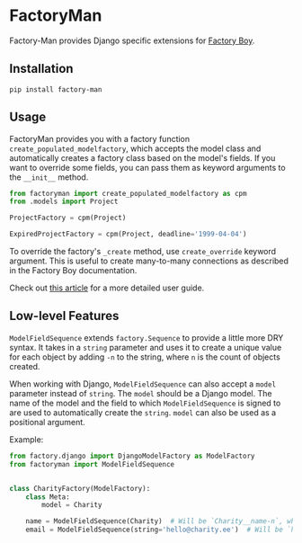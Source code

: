# FactoryMan

Factory-Man provides Django specific extensions for [Factory Boy](https://factoryboy.readthedocs.io/en/latest/introduction.html).

## Installation

`pip install factory-man`

## Usage

FactoryMan provides you with a factory function `create_populated_modelfactory`, which accepts the model class and automatically creates a factory class based on the model's fields. If you want to override some fields, you can pass them as keyword arguments to the `__init__` method.

```py
from factoryman import create_populated_modelfactory as cpm
from .models import Project

ProjectFactory = cpm(Project)

ExpiredProjectFactory = cpm(Project, deadline='1999-04-04')
```

To override the factory's `_create` method, use `create_override` keyword argument. This is useful to create many-to-many connections as described in the Factory Boy documentation.

Check out [this article](https://medium.com/insightfulsolutions/elegant-and-dry-test-data-creation-for-django-be68373c69d4?source=friends_link&sk=6d67a758e7d0b25c527df602b67aa051) for a more detailed user guide.

## Low-level Features

`ModelFieldSequence` extends `factory.Sequence` to provide a little more DRY syntax. It takes in a `string` parameter and uses it to create a unique value for each object by adding `-n` to the string, where `n` is the count of objects created.

When working with Django, `ModelFieldSequence` can also accept a `model` parameter instead of `string`. The `model` should be a Django model. The name of the model and the field to which `ModelFieldSequence` is signed to are used to automatically create the `string`. `model` can also be used as a positional argument.

Example:

```py
from factory.django import DjangoModelFactory as ModelFactory
from factoryman import ModelFieldSequence


class CharityFactory(ModelFactory):
    class Meta:
        model = Charity

    name = ModelFieldSequence(Charity)  # Will be `Charity__name-n`, where n is the object count
    email = ModelFieldSequence(string='hello@charity.ee')  # Will be `hello@charity.ee-n`, where n is the object count
```
